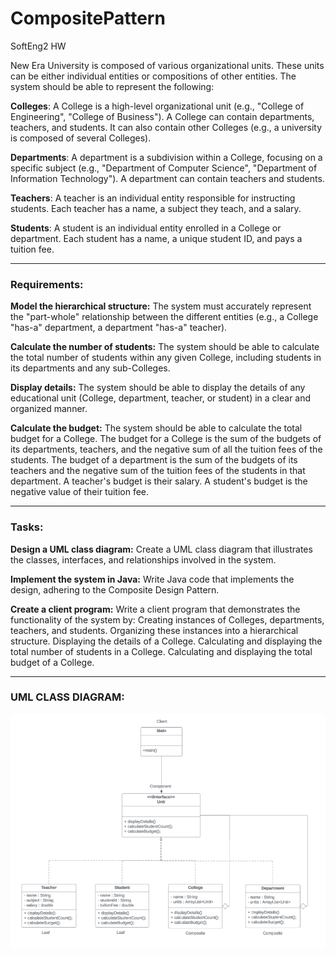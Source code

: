 # CompositePattern
SoftEng2 HW

New Era University is composed of various organizational units. These units can be either individual entities or compositions of other entities. The system should be able to represent the following:

**Colleges**: A College is a high-level organizational unit (e.g., "College of Engineering", "College of Business"). A College can contain departments, teachers, and students. It can also contain other Colleges (e.g., a university is composed of several Colleges).

**Departments**: A department is a subdivision within a College, focusing on a specific subject (e.g., "Department of Computer Science", "Department of Information Technology"). A department can contain teachers and students.

**Teachers**: A teacher is an individual entity responsible for instructing students. Each teacher has a name, a subject they teach, and a salary.

**Students**: A student is an individual entity enrolled in a College or department. Each student has a name, a unique student ID, and pays a tuition fee.

---

### Requirements:

**Model the hierarchical structure:** The system must accurately represent the "part-whole" relationship between the different entities (e.g., a College "has-a" department, a department "has-a" teacher).

**Calculate the number of students:** The system should be able to calculate the total number of students within any given College, including students in its departments and any sub-Colleges.

**Display details:** The system should be able to display the details of any educational unit (College, department, teacher, or student) in a clear and organized manner.

**Calculate the budget:** The system should be able to calculate the total budget for a College. The budget for a College is the sum of the budgets of its departments, teachers, and the negative sum of all the tuition fees of the students. The budget of a department is the sum of the budgets of its teachers and the negative sum of the tuition fees of the students in that department. A teacher's budget is their salary. A student's budget is the negative value of their tuition fee.

---

### Tasks:

**Design a UML class diagram:** Create a UML class diagram that illustrates the classes, interfaces, and relationships involved in the system.

**Implement the system in Java:** Write Java code that implements the design, adhering to the Composite Design Pattern.

**Create a client program:** Write a client program that demonstrates the functionality of the system by:
Creating instances of Colleges, departments, teachers, and students.
Organizing these instances into a hierarchical structure.
Displaying the details of a College.
Calculating and displaying the total number of students in a College.
Calculating and displaying the total budget of a College.

---

### UML CLASS DIAGRAM:

![alt text](compositeuml.png)




